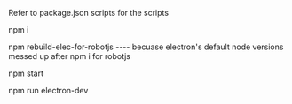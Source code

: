 Refer to package.json scripts for the scripts

npm i

npm rebuild-elec-for-robotjs   ----  becuase electron's default node versions messed up after npm i for robotjs

npm start

npm run electron-dev
